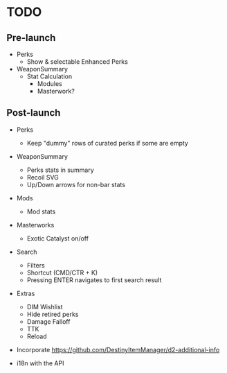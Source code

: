 # TODO

## Pre-launch

* Perks
  * Show & selectable Enhanced Perks
* WeaponSummary
  * Stat Calculation
    * Modules
    * Masterwork?
## Post-launch

* Perks
  * Keep "dummy" rows of curated perks if some are empty
* WeaponSummary
  * Perks stats in summary
  * Recoil SVG
  * Up/Down arrows for non-bar stats
* Mods
  * Mod stats
* Masterworks
  * Exotic Catalyst on/off
* Search
  * Filters
  * Shortcut (CMD/CTR + K)
  * Pressing ENTER navigates to first search result
* Extras
  * DIM Wishlist
  * Hide retired perks
  * Damage Falloff
  * TTK
  * Reload


* Incorporate https://github.com/DestinyItemManager/d2-additional-info
* i18n with the API